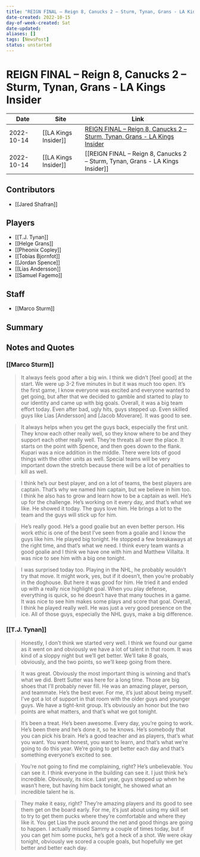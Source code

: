 ```yaml
---
title: "REIGN FINAL – Reign 8, Canucks 2 – Sturm, Tynan, Grans - LA Kings Insider"
date-created: 2022-10-15
day-of-week-created: Sat
date-updated: 
aliases: []
tags: [NewsPost]
status: unstarted
---
```


# REIGN FINAL – Reign 8, Canucks 2 – Sturm, Tynan, Grans - LA Kings Insider

| Date | Site | Link | 
| ---- | ---- | ---- |
| 2022-10-14 | [[LA Kings Insider]] | [REIGN FINAL – Reign 8, Canucks 2 – Sturm, Tynan, Grans - LA Kings Insider](https://lakingsinsider.com/2022/10/14/reign-final-reign-8-canucks-2-sturm-tynan-grans/)
| 2022-10-14 | [[LA Kings Insider]] | [[REIGN FINAL – Reign 8, Canucks 2 – Sturm, Tynan, Grans - LA Kings Insider]]


## Contributors
- [[Jared Shafran]]


## Players
- [[T.J. Tynan]]
- [[Helge Grans]]
- [[Pheonix Copley]]
- [[Tobias Bjornfot]]
- [[Jordan Spence]]
- [[Lias Andersson]]
- [[Samuel Fagemo]]


## Staff
- [[Marco Sturm]]


## Summary


## Notes and Quotes
### [[Marco Sturm]]
> It always feels good after a big win. I think we didn’t \[feel good] at the start. We were up 3-2 five minutes in but it was much too open. It’s the first game, I know everyone was excited and everyone wanted to get going, but after that we decided to gamble and started to play to our identity and came up with big goals. Overall, it was a big team effort today. Even after bad, ugly hits, guys stepped up. Even skilled guys like Lias \[Andersson] and \[Jacob Moverare]. It was good to see.

> It always helps when you get the guys back, especially the first unit. They know each other really well, so they know where to be and they support each other really well. They’re threats all over the place. It starts on the point with Spence, and then goes down to the flank. Kupari was a nice addition in the middle. There were lots of good things with the other units as well. Special teams will be very important down the stretch because there will be a lot of penalties to kill as well.

> I think he’s our best player, and on a lot of teams, the best players are captain. That’s why we named him captain, but we believe in him too. I think he also has to grow and learn how to be a captain as well. He’s up for the challenge. He’s working on it every day, and that’s what we like. He showed it today. The guys love him. He brings a lot to the team and the guys will stick up for him.

> He’s really good. He’s a good goalie but an even better person. His work ethic is one of the best I’ve seen from a goalie and I know the guys like him. He played big tonight. He stopped a few breakaways at the right time, and that’s what we need. I think every team wants a good goalie and I think we have one with him and Matthew Villalta. It was nice to see him with a big one tonight.

> I was surprised today too. Playing in the NHL, he probably wouldn’t try that move. It might work, yes, but if it doesn’t, then you’re probably in the doghouse. But here it was good for him. He tried it and ended up with a really nice highlight goal. When you play defense, everything is quick, so he doesn’t have that many touches in a game. It was nice to see him makes some plays and score that goal. Overall, I think he played really well. He was just a very good presence on the ice. All of those guys, especially the NHL guys, make a big difference.

### [[T.J. Tynan]]
> Honestly, I don’t think we started very well. I think we found our game as it went on and obviously we have a lot of talent in that room. It was kind of a sloppy night but we’ll get better. We’ll take 8 goals, obviously, and the two points, so we’ll keep going from there.

> It was great. Obviously the most important thing is winning and that’s what we did. Brett Sutter was here for a long time. Those are big shoes that I’ll probably never fill. He was an amazing player, person, and teammate. He’s the best ever. For me, it’s just about being myself. I’ve got a lot of support in that room with the older guys and younger guys. We have a tight-knit group. It’s obviously an honor but the two points are what matters, and that’s what we got tonight.

> It’s been a treat. He’s been awesome. Every day, you’re going to work. He’s been there and he’s done it, so he knows. He’s somebody that you can pick his brain. He’s a good teacher and as players, that’s what you want. You want honest, you want to learn, and that’s what we’re going to do this year. We’re going to get better each day and that’s something everyone’s excited to see.

> You’re not going to find me complaining, right? He’s unbelievable. You can see it. I think everyone in the building can see it. I just think he’s incredible. Obviously, its nice. Last year, guys stepped up when he wasn’t here, but having him back tonight, he showed what an incredible talent he is.

> They make it easy, right? They’re amazing players and its good to see them get on the board early. For me, it’s just about using my skill set to try to get them pucks where they’re comfortable and where they like it. You get Lias the puck around the net and good things are going to happen. I actually missed Sammy a couple of times today, but if you can get him some pucks, he’s got a heck of a shot. We were okay tonight, obviously we scored a couple goals, but hopefully we get better and better each day.

